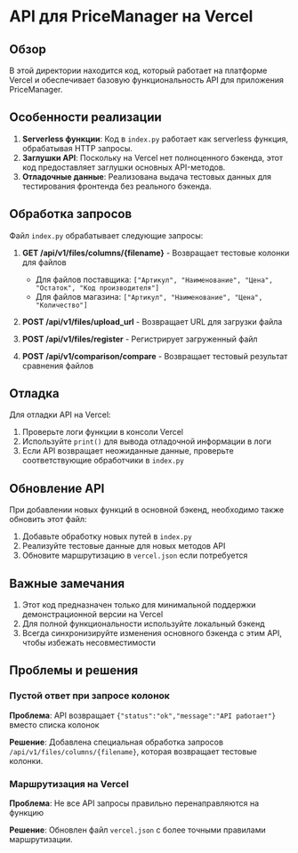 # API для PriceManager на Vercel

## Обзор

В этой директории находится код, который работает на платформе Vercel и обеспечивает базовую функциональность API для приложения PriceManager.

## Особенности реализации

1. **Serverless функции**: Код в `index.py` работает как serverless функция, обрабатывая HTTP запросы.
2. **Заглушки API**: Поскольку на Vercel нет полноценного бэкенда, этот код предоставляет заглушки основных API-методов.
3. **Отладочные данные**: Реализована выдача тестовых данных для тестирования фронтенда без реального бэкенда.

## Обработка запросов

Файл `index.py` обрабатывает следующие запросы:

1. **GET /api/v1/files/columns/{filename}** - Возвращает тестовые колонки для файлов
   - Для файлов поставщика: `["Артикул", "Наименование", "Цена", "Остаток", "Код производителя"]`
   - Для файлов магазина: `["Артикул", "Наименование", "Цена", "Количество"]`

2. **POST /api/v1/files/upload_url** - Возвращает URL для загрузки файла

3. **POST /api/v1/files/register** - Регистрирует загруженный файл

4. **POST /api/v1/comparison/compare** - Возвращает тестовый результат сравнения файлов

## Отладка

Для отладки API на Vercel:

1. Проверьте логи функции в консоли Vercel
2. Используйте `print()` для вывода отладочной информации в логи
3. Если API возвращает неожиданные данные, проверьте соответствующие обработчики в `index.py`

## Обновление API

При добавлении новых функций в основной бэкенд, необходимо также обновить этот файл:

1. Добавьте обработку новых путей в `index.py`
2. Реализуйте тестовые данные для новых методов API
3. Обновите маршрутизацию в `vercel.json` если потребуется

## Важные замечания

1. Этот код предназначен только для минимальной поддержки демонстрационной версии на Vercel
2. Для полной функциональности используйте локальный бэкенд
3. Всегда синхронизируйте изменения основного бэкенда с этим API, чтобы избежать несовместимости

## Проблемы и решения

### Пустой ответ при запросе колонок

**Проблема**: API возвращает `{"status":"ok","message":"API работает"}` вместо списка колонок

**Решение**: Добавлена специальная обработка запросов `/api/v1/files/columns/{filename}`, которая возвращает тестовые колонки.

### Маршрутизация на Vercel

**Проблема**: Не все API запросы правильно перенаправляются на функцию

**Решение**: Обновлен файл `vercel.json` с более точными правилами маршрутизации. 